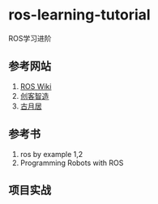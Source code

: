 # ros-learning-tutorial
ROS学习进阶

## 参考网站
1. [ROS Wiki](http://wiki.ros.org/)
2. [创客智造](https://www.ncnynl.com/beginning.html)
3. [古月居](http://www.guyuehome.com/)

## 参考书
1. ros by example 1,2
2. Programming Robots with ROS

## 项目实战

